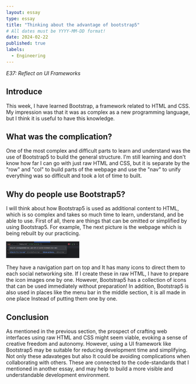 ```yaml
---
layout: essay
type: essay
title: "Thinking about the advantage of bootstrap5"
# All dates must be YYYY-MM-DD format!
date: 2024-02-22
published: true
labels:
  - Engineering
---
```

*E37: Reflect on UI Frameworks*

## Introduce

This week, I have learned Bootstrap, a framework related to HTML and CSS. My impression was that it was as complex as a new programming language, but I think it is useful to have this knowledge.

## What was the complication?

One of the most complex and difficult parts to learn and understand was the use of Bootstrap5 to build the general structure. I'm still learning and don't know how far I can go with just raw HTML and CSS, but it is separate by the "row" and "col" to build parts of the webpage and use the "nav" to unify everything was so difficult and took a lot of time to built. 

## Why do people use Bootstrap5?

I will think about how Bootstrap5 is used as additional content to HTML, which is so complex and takes so much time to learn, understand, and be able to use. 
First of all, there are things that can be omitted or simplified by using Bootstrap5. For example, The next picture is the webpage which is being rebuilt by our practicing. 

<div class="text-center p-4">
  <img width="200px" 
       src="../img/errorexample.png" 
       class="img-thumbnail" >
</div>

They have a navigation part on top and It has many icons to direct them to each social networking site. If  I create these in raw HTML, I have to prepare the icon images one by one.
However, Bootstrap5 has a collection of icons that can be used immediately without preparation!
In addition, Bootstrap5 is also used in places like the menu bar in the middle section, it is all made in one place Instead of putting them one by one.

## Conclusion

As mentioned in the previous section, the prospect of crafting web interfaces using raw HTML and CSS might seem viable, evoking a sense of creative freedom and autonomy. However, using a UI framework like Bootstrap5 may be suitable for reducing development time and simplifying. Not only these adavateges but also It could be avoiding complications when collaborating with others. These are connected to the code-standards that I mentioned in another essay, and may help to build a more visible and understandable development environment.
